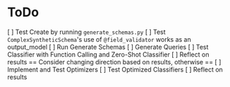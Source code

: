 # ToDo

[ ] Test Create by running `generate_schemas.py`
[ ] Test `ComplexSyntheticSchema`'s use of `@field_validator` works as an output_model
[ ] Run Generate Schemas
[ ] Generate Queries
[ ] Test Classifier with Function Calling and Zero-Shot Classifier
[ ] Reflect on results
== Consider changing direction based on results, otherwise ==
[ ] Implement and Test Optimizers
[ ] Test Optimized Classifiers
[ ] Reflect on results